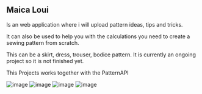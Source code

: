 ## Maica Loui
Is an web application where i will upload pattern ideas, tips and tricks.

It can also be used to help you with the calculations you need to create a sewing pattern from scratch.

This can be a skirt, dress, trouser, bodice pattern. It is currently an ongoing project so it is not finished yet. 

This Projects works together with the PatternAPI

![image](https://github.com/user-attachments/assets/784557a0-f543-498f-95d8-30aa36f401ce) 
![image](https://github.com/user-attachments/assets/95c3116d-a4be-4d1a-a0eb-e87e0e03ffcc)
![image](https://github.com/user-attachments/assets/d21d1881-7beb-4194-9ed1-0042065cff02)
![image](https://github.com/user-attachments/assets/63b0a857-6b84-43cb-96f6-f8f870b946ad)






